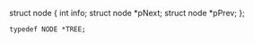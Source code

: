 struct node
	{
	    int info;
	    struct node *pNext;
	    struct node *pPrev;
	};
	
	typedef NODE *TREE;
